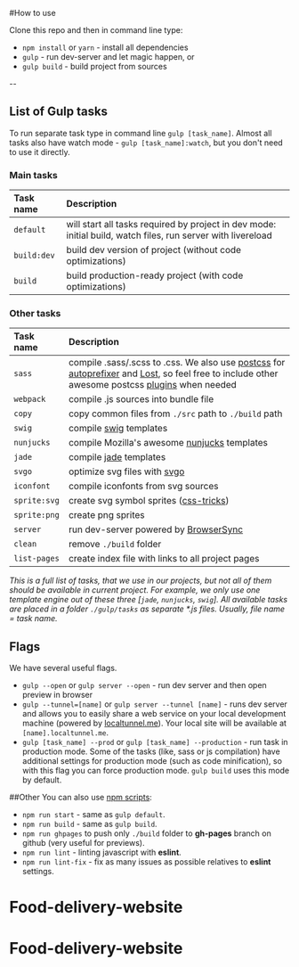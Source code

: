 #How to use

Clone this repo and then in command line type:

* `npm install` or `yarn` - install all dependencies
* `gulp` - run dev-server and let magic happen, or
* `gulp build` - build project from sources

--

## List of Gulp tasks

To run separate task type in command line `gulp [task_name]`.
Almost all tasks also have watch mode - `gulp [task_name]:watch`, but you don't need to use it directly.

### Main tasks
Task name          | Description                                                      
:------------------|:----------------------------------
`default`          | will start all tasks required by project in dev mode: initial build, watch files, run server with livereload
`build:dev`        | build dev version of project (without code optimizations)
`build`            | build production-ready project (with code optimizations)

### Other tasks
Task name          | Description                                                      
:------------------|:----------------------------------
`sass` 	         | compile .sass/.scss to .css. We also use [postcss](https://github.com/postcss/postcss) for [autoprefixer](https://github.com/postcss/autoprefixer) and [Lost](https://github.com/peterramsing/lost), so feel free to include other awesome postcss [plugins](https://github.com/postcss/postcss#plugins) when needed
`webpack`          | compile .js sources into bundle file
`copy`             | copy common files from `./src` path to `./build` path
`swig`             | compile [swig](http://paularmstrong.github.io/swig/)  templates
`nunjucks`         | compile Mozilla's awesome [nunjucks](https://mozilla.github.io/nunjucks/) templates
`jade`             | compile [jade](http://jade-lang.com/) templates
`svgo`             | optimize svg files with [svgo](https://github.com/svg/svgo)
`iconfont`         | compile iconfonts from svg sources
`sprite:svg`       | create svg symbol sprites ([css-tricks](https://css-tricks.com/svg-sprites-use-better-icon-fonts/))
`sprite:png`       | create png sprites
`server`           | run dev-server powered by [BrowserSync](https://www.browsersync.io/)
`clean`            | remove `./build` folder
`list-pages`       | create index file with links to all project pages

_This is a full list of tasks, that we use in our projects, but not all of them should be available in current project. For example, we only use one template engine out of these three [`jade`, `nunjucks`, `swig`]. All available tasks are placed in a folder `./gulp/tasks` as separate *.js files. Usually, file name = task name._


## Flags

We have several useful flags.

* `gulp --open` or `gulp server --open` - run dev server and then open preview in browser
* `gulp --tunnel=[name]` or `gulp server --tunnel [name]` - runs dev server and allows you to easily share a web service on your local development machine (powered by [localtunnel.me](https://localtunnel.me/)). Your local site will be available at `[name].localtunnel.me`.
* `gulp [task_name] --prod` or `gulp [task_name] --production` - run task in production mode. Some of the tasks (like, sass or js compilation) have additional settings for production mode (such as code minification), so with this flag you can force production mode. `gulp build` uses this mode by default.

##Other
You can also use [npm scripts](https://docs.npmjs.com/misc/scripts):

* `npm run start` - same as `gulp default`.
* `npm run build` - same as `gulp build`.
* `npm run ghpages` to push only `./build` folder to **gh-pages** branch on github (very useful for previews).
* `npm run lint` - linting javascript with **eslint**.
* `npm run lint-fix` - fix as many issues as possible relatives to **eslint** settings.


# Food-delivery-website
# Food-delivery-website
